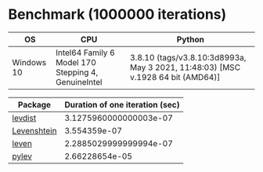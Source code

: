 # Benchmark (1000000 iterations)

| OS | CPU | Python |
| -- | --- | ------ |
| Windows 10 | Intel64 Family 6 Model 170 Stepping 4, GenuineIntel | 3.8.10 (tags/v3.8.10:3d8993a, May  3 2021, 11:48:03) [MSC v.1928 64 bit (AMD64)] |

| Package | Duration of one iteration (sec) |
| ------- | ------------------------- |
| [levdist](https://pypi.org/project/levdist/) | 3.1275960000000003e-07 |
| [Levenshtein](https://pypi.org/project/levenshtein/) | 3.554359e-07 |
| [leven](https://pypi.org/project/leven/) | 2.2885029999999994e-07 |
| [pylev](https://pypi.org/project/pylev/) | 2.66228654e-05 |
